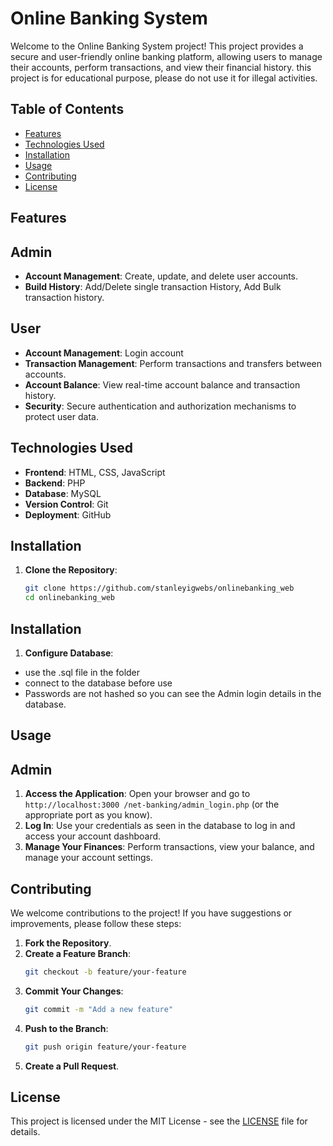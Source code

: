 # Online Banking System

Welcome to the Online Banking System project! This project provides a secure and user-friendly online banking platform, allowing users to manage their accounts, perform transactions, and view their financial history.
this project is for educational purpose, please do not use it for illegal activities.

## Table of Contents
- [Features](#features)
- [Technologies Used](#technologies-used)
- [Installation](#installation)
- [Usage](#usage)
- [Contributing](#contributing)
- [License](#license)

## Features
## Admin
- **Account Management**: Create, update, and delete user accounts.
- **Build History**: Add/Delete single transaction History, Add Bulk transaction history.

## User
- **Account Management**: Login account
- **Transaction Management**: Perform transactions and transfers between accounts.
- **Account Balance**: View real-time account balance and transaction history.
- **Security**: Secure authentication and authorization mechanisms to protect user data.

## Technologies Used

- **Frontend**: HTML, CSS, JavaScript
- **Backend**: PHP
- **Database**: MySQL
- **Version Control**: Git
- **Deployment**: GitHub

## Installation

1. **Clone the Repository**:
    ```bash
    git clone https://github.com/stanleyigwebs/onlinebanking_web
    cd onlinebanking_web
    ```

## Installation

1. **Configure Database**:
- use the .sql file in the folder
- connect to the database before use
- Passwords are not hashed so you can see the Admin login details in the database.

## Usage
## Admin
1. **Access the Application**: Open your browser and go to `http://localhost:3000 /net-banking/admin_login.php` (or the appropriate port as you know).
2. **Log In**: Use your credentials as seen in the database to log in and access your account dashboard.
3. **Manage Your Finances**: Perform transactions, view your balance, and manage your account settings.

## Contributing

We welcome contributions to the project! If you have suggestions or improvements, please follow these steps:

1. **Fork the Repository**.
2. **Create a Feature Branch**:
    ```bash
    git checkout -b feature/your-feature
    ```
3. **Commit Your Changes**:
    ```bash
    git commit -m "Add a new feature"
    ```
4. **Push to the Branch**:
    ```bash
    git push origin feature/your-feature
    ```
5. **Create a Pull Request**.

## License
This project is licensed under the MIT License - see the [LICENSE](LICENSE) file for details.
